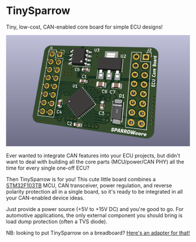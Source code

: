 # TinySparrow

Tiny, low-cost, CAN-enabled core board for simple ECU designs!

![TinySparrow core board](/resources/SparrowCore.png?raw=true "TinySparrow core board")

Ever wanted to integrate CAN features into your ECU projects, but didn't want to deal with
building all the core parts (MCU/power/CAN PHY) all the time for every single one-off ECU?

Then TinySparrow is for you! This cute little board combines a [STM32F103TB](https://www.st.com/en/microcontrollers-microprocessors/stm32f103tb.html) MCU,
CAN transceiver, power regulation, and reverse polarity protection all in a single board, so it's ready
to be integrated in all your CAN-enabled device ideas.

Just provide a power source (+5V to +15V DC) and you're good to go. For automotive applications,
the only external component you should bring is load dump protection (often a TVS diode).

NB: looking to put TinySparrow on a breadboard? [Here's an adapter for that!](https://github.com/enp6s0/TinySparrowBreadboardAdapter)
